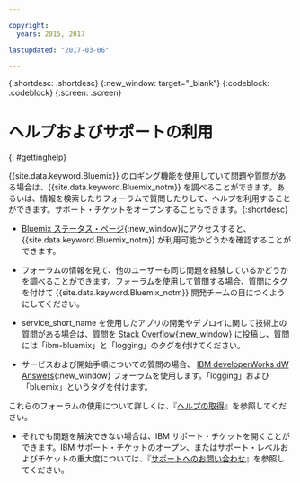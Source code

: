 ```yaml
---

copyright:
  years: 2015, 2017

lastupdated: "2017-03-06"

---
```



{:shortdesc: .shortdesc}
{:new_window: target="_blank"}
{:codeblock: .codeblock}
{:screen: .screen}


# ヘルプおよびサポートの利用
{: #gettinghelp}

{{site.data.keyword.Bluemix}} のロギング機能を使用していて問題や質問がある場合は、{{site.data.keyword.Bluemix_notm}} を調べることができます。あるいは、情報を検索したりフォーラムで質問したりして、ヘルプを利用することができます。サポート・チケットをオープンすることもできます。{:shortdesc}

* [Bluemix ステータス・ページ](https://developer.ibm.com/bluemix/support/#status){:new_window}にアクセスすると、{{site.data.keyword.Bluemix_notm}} が利用可能かどうかを確認することができます。

* フォーラムの情報を見て、他のユーザーも同じ問題を経験しているかどうかを調べることができます。フォーラムを使用して質問する場合、質問にタグを付けて {{site.data.keyword.Bluemix_notm}} 開発チームの目につくようにしてください。
<!--Insert the appropriate Stack Overflow tag for your service for <service_keyword> in URL and text below:  -->
  * service_short_name を使用したアプリの開発やデプロイに関して技術上の質問がある場合は、質問を [Stack Overflow](http://stackoverflow.com/search?q=logging+ibm-bluemix){:new_window} に投稿し、質問には「ibm-bluemix」と「logging」のタグを付けてください。
<!--Insert the appropriate dW Answers tag for your service for <service_keyword> in URL below:  -->
  * サービスおよび開始手順についての質問の場合、
[IBM developerWorks dW Answers](https://developer.ibm.com/answers/topics/logging/?smartspace=bluemix){:new_window} フォーラムを使用します。「logging」および「bluemix」というタグを付けます。

これらのフォーラムの使用について詳しくは、『[ヘルプの取得](https://www.{DomainName}/docs/support/index.html#getting-help)』を参照してください。

* それでも問題を解決できない場合は、IBM サポート・チケットを開くことができます。IBM サポート・チケットのオープン、またはサポート・レベルおよびチケットの重大度については、『[サポートへのお問い合わせ](https://www.{DomainName}/docs/support/index.html#contacting-support)』を参照してください。

